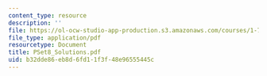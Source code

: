 ```yaml
---
content_type: resource
description: ''
file: https://ol-ocw-studio-app-production.s3.amazonaws.com/courses/1-725j-chemicals-in-the-environment-fate-and-transport-fall-2004/b32dde86eb8d6fd11f3f48e96555445c_PSet8_Solutions.pdf
file_type: application/pdf
resourcetype: Document
title: PSet8_Solutions.pdf
uid: b32dde86-eb8d-6fd1-1f3f-48e96555445c
---
```

